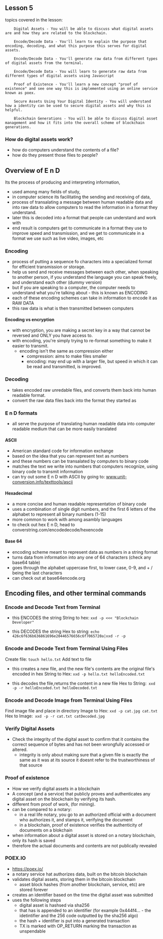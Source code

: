 ## Lesson 5

topics covered in the lesson:
```
	Digital Assets - You will be able to discuss what digital assets are and how they are related to the blockchain.

	Encode/Decode Data - You'll learn to explain the purpose that encoding, decoding, and what this purpose this serves for digital assets.

	Encode/Decode Data - You'll generate raw data from different types of digital assets from the terminal.

	Encode/Decode Data - You will learn to generate raw data from different types of digital assets using Javascript

	Proof of Existence - You'll learn a new concept "proof of existence" and see one way this is implemented using an online service known as poex.

	Secure Assets Using Your Digital Identity - You will understand how a identity can be used to secure digital assets and why this is helpful.
	
	Blockchain Generations - You will be able to discuss digital asset management and how it fits into the overall scheme of blockchain generations.
```
### How do digital assets work?

- how do computers understand the contents of a file?
- how do they present those files to people? 

## Overview of E n D

Its the process of producing and interpreting information, 
- used among many fields of study, 
- in computer science its facilitating the sending and receiving of data, 
- process of transalating a message between human readable data and into raw data to allow computers to read the information in a format they understand.
- later this is decoded into a format that people can understand and work with
- end result is computers get to communicate in a format they use to improve speed and transmission, and we get to communicate in a format we use such as live video, images, etc

### Encoding
- process of putting a sequence fo characters into a specialized format for efficient transmission or storage.
- help us send and receive messages between each other, when speaking to another person, if you understand the language you can speak freely, and understand each other  (dummy version)
- but if you are speaking to a computer, the computer needs to understand what you're talking about - this is known as ENCODING
- each of these encoding schemes can take in information to encode it as RAW DATA
- this raw data is what is then transmitted between computers

#### Encoding vs encryption
- with encryption, you are making a secret key in a way that cannot be reversed and ONLY you have access to.
- with encoding, you're simply trying to re-format something to make it easier to transmit. 
	- encoding isn't the same as compression either
		- compression: aims to make files smaller
		- encoding: may end up with a larger file, but speed in which it can be read and transmitted, is improved.

### Decoding 
- takes encoded raw unredable files, and converts them back into human readable format.
- convert the raw data files back into the format they started as

### E n D formats
- all serve the purpose of translating human readable data into computer readable medium that
can be more easily translated

#### ASCII
- American standard code for information exchange
- based on the idea that you can represent text as numbers
- and these numbers can be transalated by computers to binary code
- matches the text we write into numbers that computers recognize, using binary code to transmit information
- can try out some E n D with ASCII by going to: www.unit-conversion.info/texttools/ascii

#### Hexadecimal
- a more concise and human readable representation of binary code
- uses a combination of single digit numbers, and the first 6 letters of the alphabet to represent all binary numbers (1-15)
- more common to work with among asambly languages
- to check out hex E n D, head to converstring.com/encodedecode/hexencode

#### Base 64
- encoding scheme meant to represent data as numbers in a string format
- turns data from information into any one of 64 characters (check any base64 table)
- goes through the alphabet uppercase first, to lower case, 0-9, and + / being the last characters
- can check out at base64encode.org


## Encoding files, and other terminal commands


### Encode and Decode Text from Terminal

- this ENCODES the string
String to hex: `xxd -p <<< "Blockchain Developer"`

- this DECODES the string
Hex to string: `echo 426c6f636b636861696e20446576656c6f7065720a|xxd -r -p`

### Encode and Decode Text from Terminal Using Files
Create file: `touch hello.txt`
Add text to file

- this creates a new file, and the new file's contents are the original file's encoded in hex 
String to Hex: `xxd -p hello.txt helloEncoded.txt`

- this decodes the file,returns the content in a new file
Hex to String:` xxd -p -r helloEncoded.txt helloDecoded.txt`

### Encode and Decode Image from Terminal Using Files
Find image file and place in directory
Image to Hex: `xxd -p cat.jpg cat.txt`
Hex to Image:` xxd -p -r cat.txt catDecoded.jpg`

### Verify Digital Assets

- Check the integrity of the digital asset to confirm that it contains the correct sequence of bytes and has not been wrongfully accessed or altered.  
	- integrity is only about making sure that a given file is exactly the same as it was at its source 
	it doesnt refer to the trustworthiness of that source

### Proof of existence
- How we verify digital assets in a blockchain
- A concept (and a service) that publicly proves and authenticates any digital asset on the blockchain by verifying its hash. 
- different from proof of work, (for mining).
- can be compared to a notary:
	- in a real life notary, you go to an authorized official with a document who authorizes it, and stamps it, verifying the document
	- in a blockchain, proof of existence verifies the authenticity of documents on a blokchain
- when information about a digital asset is stored on a notary blockchain, only its hash is saved
- therefore the actual documents and contents are not publically revealed

### POEX.IO
- https://poex.io/
- a notary service hat authorizes data, built on the bitcoin blockchain
- validates digital assets, storing them in the bitcoin blockchain
	- asset block hashes (from another blockchain, service, etc) are stored forever
- creates an identifier based on the time the digital asset was submitted
- uses the following steps
	* digital asset is hashsed via sha256
	* that has is appended to an identifier (for example 0x444f4... - the idetintifier and the 256 code outputted by the sha256 algo)
	* the hash + identifier is put into a generated transaction
	* TX is marked with OP_RETURN marking the transaction as unspendable